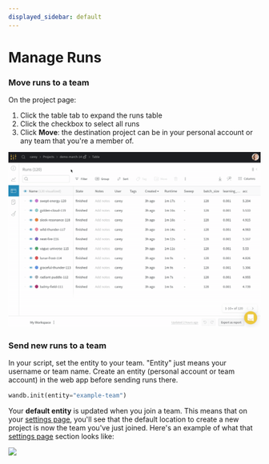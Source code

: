 ```yaml
---
displayed_sidebar: default
---
```


# Manage Runs

### Move runs to a team

On the project page:

1. Click the table tab to expand the runs table
2. Click the checkbox to select all runs
3. Click **Move**: the destination project can be in your personal account or any team that you're a member of.

![](/images/app_ui/demo_move_runs.gif)

### Send new runs to a team

In your script, set the entity to your team. "Entity" just means your username or team name. Create an entity (personal account or team account) in the web app before sending runs there.

```python
wandb.init(entity="example-team")
```

Your **default entity** is updated when you join a team. This means that on your [settings page](https://app.wandb.ai/settings), you'll see that the default location to create a new project is now the team you've just joined. Here's an example of what that [settings page](https://app.wandb.ai/settings) section looks like:

![](/images/app_ui/send_new_runs_to_team.png)
